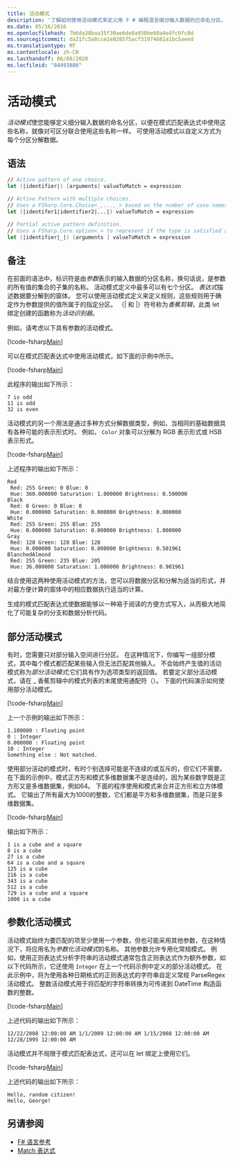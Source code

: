 ```yaml
---
title: 活动模式
description: '了解如何使用活动模式来定义用 F # 编程语言细分输入数据的已命名分区。'
ms.date: 05/16/2016
ms.openlocfilehash: 7b6da38baa35f30ae6de8a930be60a4e4fc0fc0d
ms.sourcegitcommit: da21fc5a8cce1e028575acf31974681a1bc5aeed
ms.translationtype: MT
ms.contentlocale: zh-CN
ms.lasthandoff: 06/08/2020
ms.locfileid: "84493886"
---
```

# <a name="active-patterns"></a>活动模式

*活动模式*使您能够定义细分输入数据的命名分区，以便在模式匹配表达式中使用这些名称，就像对可区分联合使用这些名称一样。 可使用活动模式以自定义方式为每个分区分解数据。

## <a name="syntax"></a>语法

```fsharp
// Active pattern of one choice.
let (|identifier|) [arguments] valueToMatch = expression

// Active Pattern with multiple choices.
// Uses a FSharp.Core.Choice<_,...,_> based on the number of case names. In F#, the limitation n <= 7 applies.
let (|identifer1|identifier2|...|) valueToMatch = expression

// Partial active pattern definition.
// Uses a FSharp.Core.option<_> to represent if the type is satisfied at the call site.
let (|identifier|_|) [arguments ] valueToMatch = expression
```

## <a name="remarks"></a>备注

在前面的语法中，标识符是由*参数*表示的输入数据的分区名称，换句话说，是参数的所有值的集合的子集的名称。 活动模式定义中最多可以有七个分区。 *表达式*描述数据要分解到的窗体。 您可以使用活动模式定义来定义规则，这些规则用于确定作为参数提供的值所属于的指定分区。 （| 和 |）符号称为*香蕉剪辑*，此类 let 绑定创建的函数称为*活动识别器*。

例如，请考虑以下具有参数的活动模式。

[!code-fsharp[Main](~/samples/snippets/fsharp/lang-ref-2/snippet5001.fs)]

可以在模式匹配表达式中使用活动模式，如下面的示例中所示。

[!code-fsharp[Main](~/samples/snippets/fsharp/lang-ref-2/snippet5002.fs)]

此程序的输出如下所示：

```console
7 is odd
11 is odd
32 is even
```

活动模式的另一个用法是通过多种方式分解数据类型，例如，当相同的基础数据具有各种可能的表示形式时。 例如， `Color` 对象可以分解为 RGB 表示形式或 HSB 表示形式。

[!code-fsharp[Main](~/samples/snippets/fsharp/lang-ref-2/snippet5003.fs)]

上述程序的输出如下所示：

```console
Red
 Red: 255 Green: 0 Blue: 0
 Hue: 360.000000 Saturation: 1.000000 Brightness: 0.500000
Black
 Red: 0 Green: 0 Blue: 0
 Hue: 0.000000 Saturation: 0.000000 Brightness: 0.000000
White
 Red: 255 Green: 255 Blue: 255
 Hue: 0.000000 Saturation: 0.000000 Brightness: 1.000000
Gray
 Red: 128 Green: 128 Blue: 128
 Hue: 0.000000 Saturation: 0.000000 Brightness: 0.501961
BlanchedAlmond
 Red: 255 Green: 235 Blue: 205
 Hue: 36.000000 Saturation: 1.000000 Brightness: 0.901961
```

结合使用这两种使用活动模式的方法，您可以将数据分区和分解为适当的形式，并对最方便计算的窗体中的相应数据执行适当的计算。

生成的模式匹配表达式使数据能够以一种易于阅读的方便方式写入，从而极大地简化了可能复杂的分支和数据分析代码。

## <a name="partial-active-patterns"></a>部分活动模式

有时，您需要只对部分输入空间进行分区。 在这种情况下，你编写一组部分模式，其中每个模式都匹配某些输入但无法匹配其他输入。 不会始终产生值的活动模式称为*部分活动模式*;它们具有作为选项类型的返回值。 若要定义部分活动模式，请在 \_ 香蕉剪辑中的模式列表的末尾使用通配符（）。 下面的代码演示如何使用部分活动模式。

[!code-fsharp[Main](~/samples/snippets/fsharp/lang-ref-2/snippet5004.fs)]

上一个示例的输出如下所示：

```console
1.100000 : Floating point
0 : Integer
0.000000 : Floating point
10 : Integer
Something else : Not matched.
```

使用部分活动的模式时，有时个别选择可能是不连续的或互斥的，但它们不需要。 在下面的示例中，模式正方形和模式多维数据集不是连续的，因为某些数字既是正方形又是多维数据集，例如64。 下面的程序使用和模式来合并正方形和立方体模式。 它输出了所有最大为1000的整数，它们都是平方和多维数据集，而是只是多维数据集。

[!code-fsharp[Main](~/samples/snippets/fsharp/lang-ref-2/snippet5005.fs)]

输出如下所示：

```console
1 is a cube and a square
8 is a cube
27 is a cube
64 is a cube and a square
125 is a cube
216 is a cube
343 is a cube
512 is a cube
729 is a cube and a square
1000 is a cube
```

## <a name="parameterized-active-patterns"></a>参数化活动模式

活动模式始终为要匹配的项至少使用一个参数，但也可能采用其他参数，在这种情况下，将应用名为*参数化活动模式*的名称。 其他参数允许专用化常规模式。 例如，使用正则表达式分析字符串的活动模式通常包含正则表达式作为额外参数，如以下代码所示，它还使用 `Integer` 在上一个代码示例中定义的部分活动模式。 在此示例中，将为使用各种日期格式的正则表达式的字符串自定义常规 ParseRegex 活动模式。 整数活动模式用于将匹配的字符串转换为可传递到 DateTime 构造函数的整数。

[!code-fsharp[Main](~/samples/snippets/fsharp/lang-ref-2/snippet5006.fs)]

上述代码的输出如下所示：

```console
12/22/2008 12:00:00 AM 1/1/2009 12:00:00 AM 1/15/2008 12:00:00 AM 12/28/1995 12:00:00 AM
```

活动模式并不局限于模式匹配表达式，还可以在 let 绑定上使用它们。

[!code-fsharp[Main](~/samples/snippets/fsharp/lang-ref-2/snippet5007.fs)]

上述代码的输出如下所示：

```console
Hello, random citizen!
Hello, George!
```

## <a name="see-also"></a>另请参阅

- [F# 语言参考](index.md)
- [Match 表达式](match-expressions.md)
